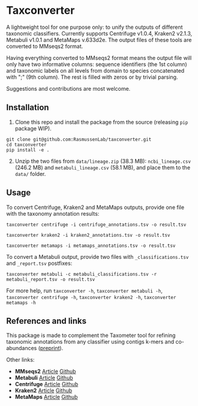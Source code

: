 # Taxconverter
A lightweight tool for one purpose only: to unify the outputs of different taxonomic classifiers. Currently supports Centrifuge v1.0.4, Kraken2 v2.1.3, Metabuli v1.0.1 and MetaMaps v.633d2e. The output files of these tools are converted to MMseqs2 format. 

Having everything converted to MMseqs2 format means the output file will only have two informative columns: sequence identifiers (the 1st column) and taxonomic labels on all levels from domain to species concatenated with ";" (9th column). The rest is filled with zeros or by trivial parsing. 

Suggestions and contributions are most welcome.

## Installation
1) Clone this repo and install the package from the source (releasing `pip` package WIP).

```
git clone git@github.com:RasmussenLab/taxconverter.git
cd taxconverter
pip install -e .
```

2) Unzip the two files from `data/lineage.zip` (38.3 MB): `ncbi_lineage.csv` (246.2 MB) and `metabuli_lineage.csv` (58.1 MB), and place them to the `data/` folder.

## Usage
To convert Centrifuge, Kraken2 and MetaMaps outputs, provide one file with the taxonomy annotation results:

```
taxconverter centrifuge -i centrifuge_annotations.tsv -o result.tsv
```

```
taxconverter kraken2 -i kraken2_annotations.tsv -o result.tsv
```

```
taxconverter metamaps -i metamaps_annotations.tsv -o result.tsv
```

To convert a Metabuli output, provide two files with `_classifications.tsv` and `_report.tsv` postfixes:

```
taxconverter metabuli -c metabuli_classifications.tsv -r metabuli_report.tsv -o result.tsv
```

For more help, run `taxconverter -h`, `taxconverter metabuli -h`, `taxconverter centrifuge -h`, `taxconverter kraken2 -h`, `taxconverter metamaps -h`

## References and links
This package is made to complement the Taxometer tool for refining taxonomic annotations from any classifier using contigs k-mers and co-abundances ([preprint](https://www.biorxiv.org/content/10.1101/2023.11.23.568413v1.full)). 

Other links:
* __MMseqs2__ [Article](https://academic.oup.com/bioinformatics/article/37/18/3029/6178277?login=true) [Github](https://github.com/soedinglab/MMseqs2)
* __Metabuli__ [Article](https://www.biorxiv.org/content/10.1101/2023.05.31.543018v2) [Github](https://github.com/steineggerlab/Metabuli)
* __Centrifuge__ [Article](https://www.ncbi.nlm.nih.gov/pmc/articles/PMC5131823/) [Github](https://github.com/infphilo/centrifuge)
* __Kraken2__ [Article](https://genomebiology.biomedcentral.com/articles/10.1186/s13059-019-1891-0) [Github](https://github.com/DerrickWood/kraken2)
* __MetaMaps__ [Article](https://www.nature.com/articles/s41467-019-10934-2) [Github](https://github.com/DiltheyLab/MetaMaps)